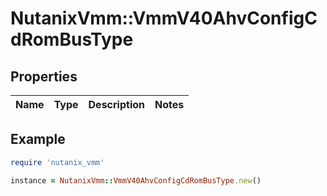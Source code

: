 # NutanixVmm::VmmV40AhvConfigCdRomBusType

## Properties

| Name | Type | Description | Notes |
| ---- | ---- | ----------- | ----- |

## Example

```ruby
require 'nutanix_vmm'

instance = NutanixVmm::VmmV40AhvConfigCdRomBusType.new()
```

